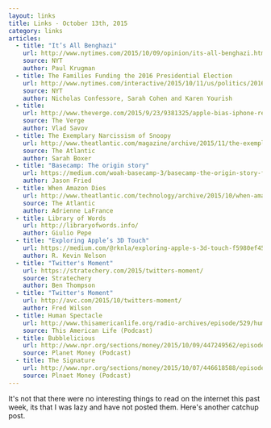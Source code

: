 ```yaml
---
layout: links
title: Links - October 13th, 2015
category: links
articles:
  - title: "It’s All Benghazi"
    url: http://www.nytimes.com/2015/10/09/opinion/its-all-benghazi.html
    source: NYT
    author: Paul Krugman
  - title: The Families Funding the 2016 Presidential Election
    url: http://www.nytimes.com/interactive/2015/10/11/us/politics/2016-presidential-election-super-pac-donors.html
    source: NYT
    author: Nicholas Confessore, Sarah Cohen and Karen Yourish
  - title: 
    url: http://www.theverge.com/2015/9/23/9381325/apple-bias-iphone-reviews-day
    source: The Verge
    author: Vlad Savov
  - title: The Exemplary Narcissism of Snoopy
    url: http://www.theatlantic.com/magazine/archive/2015/11/the-exemplary-narcissism-of-snoopy/407827/
    source: The Atlantic
    author: Sarah Boxer
  - title: "Basecamp: The origin story"
    url: https://medium.com/woah-basecamp-3/basecamp-the-origin-story-f509fdd725f8
    author: Jason Fried
  - title: When Amazon Dies
    url: http://www.theatlantic.com/technology/archive/2015/10/when-amazon-dies/409387/
    source: The Atlantic
    author: Adrienne LaFrance 
  - title: Library of Words
    url: http://libraryofwords.info/
    author: Giulio Pepe
  - title: "Exploring Apple’s 3D Touch"
    url: https://medium.com/@rknla/exploring-apple-s-3d-touch-f5980ef45af5
    author: R. Kevin Nelson
  - title: "Twitter's Moment"
    url: https://stratechery.com/2015/twitters-moment/
    source: Stratechery
    author: Ben Thompson
  - title: "Twitter's Moment"
    url: http://avc.com/2015/10/twitters-moment/
    author: Fred Wilson
  - title: Human Spectacle
    url: http://www.thisamericanlife.org/radio-archives/episode/529/human-spectacle
    source: This American Life (Podcast)
  - title: Bubblelicious
    url: http://www.npr.org/sections/money/2015/10/09/447249562/episode-656-bubblelicious
    source: Planet Money (Podcast)
  - title: The Signature
    url: http://www.npr.org/sections/money/2015/10/07/446618588/episode-564-the-signature
    source: Plnaet Money (Podcast)
---
```

It's not that there were no interesting things to read on the internet this past week, its that I was lazy and have not posted them. Here's another catchup post.
